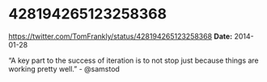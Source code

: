 # 428194265123258368
https://twitter.com/TomFrankly/status/428194265123258368
**Date:** 2014-01-28

“A key part to the success of iteration is to not stop just because things are working pretty well.” - @samstod
